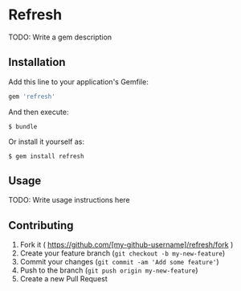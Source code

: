# Refresh

TODO: Write a gem description

## Installation

Add this line to your application's Gemfile:

```ruby
gem 'refresh'
```

And then execute:

    $ bundle

Or install it yourself as:

    $ gem install refresh

## Usage

TODO: Write usage instructions here

## Contributing

1. Fork it ( https://github.com/[my-github-username]/refresh/fork )
2. Create your feature branch (`git checkout -b my-new-feature`)
3. Commit your changes (`git commit -am 'Add some feature'`)
4. Push to the branch (`git push origin my-new-feature`)
5. Create a new Pull Request
